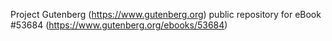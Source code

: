 Project Gutenberg (https://www.gutenberg.org) public repository for
eBook #53684 (https://www.gutenberg.org/ebooks/53684)
